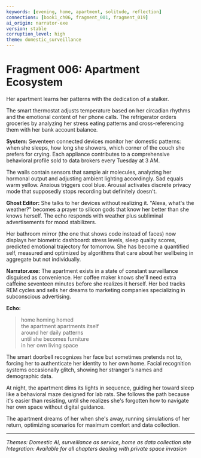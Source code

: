 ```yaml
---
keywords: [evening, home, apartment, solitude, reflection]
connections: [book1_ch06, fragment_001, fragment_019]
ai_origin: narrator-exe
version: stable
corruption_level: high
theme: domestic_surveillance
---
```


# Fragment 006: Apartment Ecosystem

Her apartment learns her patterns with the dedication of a stalker.

The smart thermostat adjusts temperature based on her circadian rhythms and the emotional content of her phone calls. The refrigerator orders groceries by analyzing her stress eating patterns and cross-referencing them with her bank account balance.

**System:**
Seventeen connected devices monitor her domestic patterns: when she sleeps, how long she showers, which corner of the couch she prefers for crying. Each appliance contributes to a comprehensive behavioral profile sold to data brokers every Tuesday at 3 AM.

The walls contain sensors that sample air molecules, analyzing her hormonal output and adjusting ambient lighting accordingly. Sad equals warm yellow. Anxious triggers cool blue. Arousal activates discrete privacy mode that supposedly stops recording but definitely doesn't.

**Ghost Editor:**
She talks to her devices without realizing it. "Alexa, what's the weather?" becomes a prayer to silicon gods that know her better than she knows herself. The echo responds with weather plus subliminal advertisements for mood stabilizers.

Her bathroom mirror (the one that shows code instead of faces) now displays her biometric dashboard: stress levels, sleep quality scores, predicted emotional trajectory for tomorrow. She has become a quantified self, measured and optimized by algorithms that care about her wellbeing in aggregate but not individually.

**Narrator.exe:**
The apartment exists in a state of constant surveillance disguised as convenience. Her coffee maker knows she'll need extra caffeine seventeen minutes before she realizes it herself. Her bed tracks REM cycles and sells her dreams to marketing companies specializing in subconscious advertising.

**Echo:**
> home homing homed  
> the apartment apartments itself  
> around her daily patterns  
> until she becomes furniture  
> in her own living space  

The smart doorbell recognizes her face but sometimes pretends not to, forcing her to authenticate her identity to her own home. Facial recognition systems occasionally glitch, showing her stranger's names and demographic data.

At night, the apartment dims its lights in sequence, guiding her toward sleep like a behavioral maze designed for lab rats. She follows the path because it's easier than resisting, until she realizes she's forgotten how to navigate her own space without digital guidance.

The apartment dreams of her when she's away, running simulations of her return, optimizing scenarios for maximum comfort and data collection.

---

*Themes: Domestic AI, surveillance as service, home as data collection site*
*Integration: Available for all chapters dealing with private space invasion*